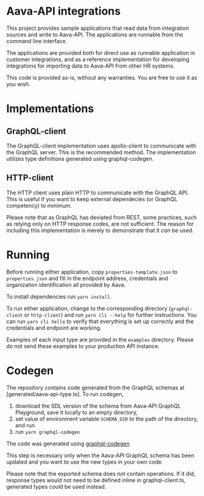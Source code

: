 # Aava-API integrations

This project provides sample applications that read data from integration sources and write to Aava-API.
The applications are runnable from the command line interface.

The applications are provided both for direct use as runnable application in customer integrations,
and as a reference implementation for developing integrations for importing data to Aava-API from other HR systems.

This code is provided as-is, without any warranties. You are free to use it as you wish.

# Implementations

## GraphQL-client

The GraphQL-client implementation uses apollo-client to communicate with the GraphQL server.
This is the recommended method.
The implementation utilizes type definitions generated using graphql-codegen.

## HTTP-client

The HTTP client uses plain HTTP to communicate with the GraphQL API. This is useful if you want to keep external dependecies
(or GraphQL competency) to minimum.

Please note that as GraphQL has deviated from REST, some practices, such as relying only on HTTP response codes, are not sufficient.
The reason for including this implementation is merely to demonstrate that it _can_ be used.

# Running

Before running either application, copy `properties-template.json` to `properties.json` and
fill in the endpoint address, credentials and organization identification all provided by Aava.

To install dependencies run `yarn install`.

To run either application, change to the corresponding directory (`graphql-client` or `http-client`) and run `yarn cli --help` for further instructions.
You can run `yarn cli hello` to verify that everything is set up correctly and the credentials and endpoint are working.

Examples of each input type are provided in the `examples` directory. Please do not send these examples to your production API instance.

# Codegen

The repository contains code generated from the GraphQL schemas at [generated/aava-api-type.ts]. To run codegen,

1. download the SDL version of the schema from Aava-API GraphQL Playground, save it locally to an empty directory,
1. set value of environment variable `SCHEMA_DIR` to the path of the directory, and run
1. run `yarn graphql-codegen`

The code was generated using [graphql-codegen](https://graphql-code-generator.com/)

This step is necessary only when the Aava-API GraphQL schema has been updated and you want to use the new types in your own code.

Please note that the exported schema does _not_ contain operations.
If it did, response types would not need to be defined inline in graphql-client.ts, generated types could be used instead.
